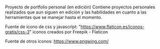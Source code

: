 Proyecto de portfolio personal (en edición)
Contiene proyectos personales realizados que aun siguen en edición
y las habilidades en cuanto a las herramientas que se manejar hasta el momento.

Fuente de icono de css y javascript: "https://www.flaticon.es/iconos-gratis/css-3" iconos creados por Freepik - Flaticon

Fuente de otros iconos: https://www.pngwing.com/